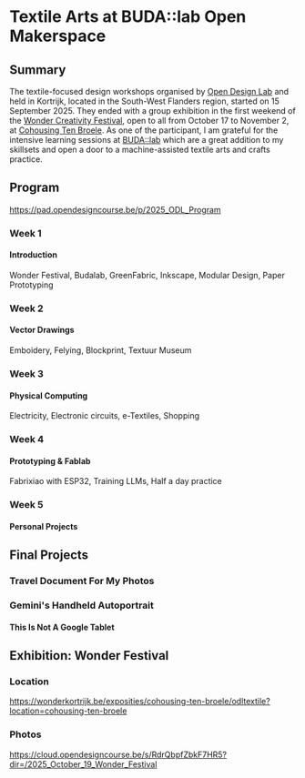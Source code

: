 # Textile Arts at BUDA::lab Open Makerspace  

## Summary  
The textile-focused design workshops organised by [Open Design Lab](https://opendesigncourse.be/) and held in Kortrijk, located in the South-West Flanders region, started on 15 September 2025. 
They ended with a group exhibition in the first weekend of the [Wonder Creativity Festival](https://wonderkortrijk.be/), open to all from October 17 to November 2, at [Cohousing Ten Broele](https://wonderkortrijk.be/exposities/cohousing-ten-broele/odltextile?location=cohousing-ten-broele). As one of the participant, I am grateful for the intensive learning sessions at [BUDA::lab](https://designregio-kortrijk.be/nl/drk-voor-jou/budalab-open-makerspace) which are a great addition to my skillsets and open a door to a machine-assisted textile arts and crafts practice.  

## Program  
https://pad.opendesigncourse.be/p/2025_ODL_Program  

### Week 1  
#### Introduction
Wonder Festival, Budalab, GreenFabric, Inkscape, Modular Design, Paper Prototyping

### Week 2 
#### Vector Drawings  
Emboidery, Felying, Blockprint, Textuur Museum   

### Week 3
#### Physical Computing
Electricity, Electronic circuits, e-Textiles, Shopping

### Week 4
#### Prototyping & Fablab  
Fabrixiao with ESP32, Training LLMs, Half a day practice  

### Week 5
#### Personal Projects  

## Final Projects 
### Travel Document For My Photos 
### Gemini's Handheld Autoportrait 
#### This Is Not A Google Tablet  


## Exhibition: Wonder Festival  

### Location  
https://wonderkortrijk.be/exposities/cohousing-ten-broele/odltextile?location=cohousing-ten-broele  

### Photos  
https://cloud.opendesigncourse.be/s/RdrQbpfZbkF7HR5?dir=/2025_October_19_Wonder_Festival  

